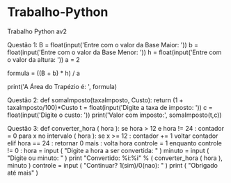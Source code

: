 # Trabalho-Python
Trabalho Python av2

Questão 1:
B = float(input('Entre com o valor da Base Maior: '))
b = float(input('Entre com o valor da Base Menor: '))
h = float(input('Entre com o valor da altura: '))
a = 2

formula = ((B + b) * h) / a

print('A Área do Trapézio é: ', formula)

Questão 2:
def somaImposto(taxaImposto, Custo):
    return (1 + taxaImposto/100)*Custo
t = float(input('Digite a taxa de imposto: '))
c = float(input('Digite o custo: '))
print('Valor com imposto:', somaImposto(t,c))

Questão 3:
def  converter_hora ( hora ):
	se  hora  >  12  e  hora  !=  24 :
		contador  =  0
		para  x  no  intervalo ( hora ):
			se  x  >=  12 :
				contador += 1
		voltar  contador
	elif  hora  ==  24 :
		retornar  0
	mais :
		volta  hora
controle  =  1
enquanto  controle  !=  0 :
	hora  =  input ( "Digite a hora a ser convertida: " )
	minuto  =  input ( "Digite ou minuto: " )
	print  "Convertido: %i:%i" % ( converter_hora ( hora ), minuto )
	controle  =  input ( "Continuar? 1(sim)/0(nao): " )
print ( "Obrigado até mais" )
